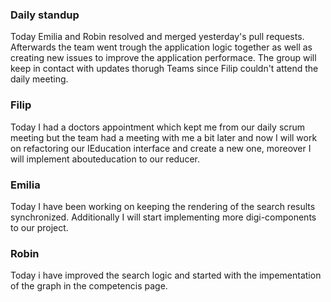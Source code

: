 ### Daily standup

Today Emilia and Robin resolved and merged yesterday's pull requests. Afterwards the team went trough the application logic together as well as
creating new issues to improve the application performace. The group will keep in contact with updates thorugh Teams since Filip couldn't
attend the daily meeting.

### Filip

Today I had a doctors appointment which kept me from our daily scrum meeting but the team had a meeting with me a bit later and now I will work on refactoring our IEducation interface and create a new one, moreover I will implement abouteducation to our reducer.

### Emilia

Today I have been working on keeping the rendering of the search results synchronized. Additionally I will start implementing more digi-components to our project.

### Robin

Today i have improved the search logic and started with the impementation of the graph in the competencis page.
